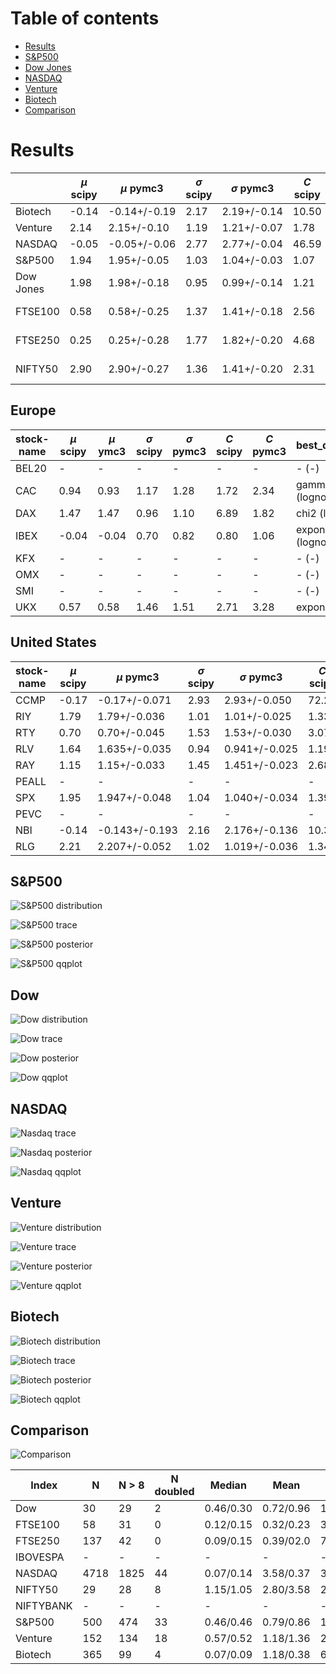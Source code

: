 
Table of contents
=================
- [Results](#custom-detection)
- [S&P500](#sp500)
- [Dow Jones](#dow)
- [NASDAQ](#nasdaq)
- [Venture](#venture)
- [Biotech](#biotech)
- [Comparison](#comparison)

<a name="results"></a>
# Results

|           |$\mu$ scipy |   $\mu$ pymc3     |  $\sigma$ scipy  |   $\sigma$ pymc3    |   $C$ scipy     |   $C$ pymc3      |  best distribution | sum square_error |
| ------------- | ------------- | ------------- | ------------- | ------------- | ------------- |------------- |------------- |------------- |
| Biotech   | -0.14   | -0.14+/-0.19   |   2.17        |  2.19+/-0.14     |   10.50       | 11.50+/-4.00   |      lognorm       |    0.011887     |
| Venture   |  2.14   |  2.15+/-0.10   |   1.19        |  1.21+/-0.07     |    1.78       |  1.82+/-0.22   |      lognorm       |    0.005744     |     
| NASDAQ    | -0.05   | -0.05+/-0.06   |   2.77        |  2.77+/-0.04     |   46.59       | 47.16+/-5.80   |      lognorm       |    0.005792     |
| S&P500    |  1.94   |  1.95+/-0.05   |   1.03        |  1.04+/-0.03     |    1.07       |  1.39+/-0.07   |      lognorm       |    0.002876     |
| Dow Jones |  1.98   |  1.98+/-0.18   |   0.95        |  0.99+/-0.14     |    1.21       |  1.32+/-0.33   |       cauchy (lognorm)      |    0.156360 (0.196270)    |
| FTSE100   |  0.58   |  0.58+/-0.25   |   1.37        |  1.41+/-0.18     |    2.56       |  2.68+/-0.99   |       expon  (lognorm)       |    0.694053 (0.706687)     |
| FTSE250   |  0.25   |  0.25+/-0.28   |   1.77        |  1.82+/-0.20     |    4.68       |  5.66+/-3.15   |       exponpow (lognorm)    |    0.425529 (0.527496)    |
| NIFTY50   |  2.90   |  2.90+/-0.27   |   1.36        |  1.41+/-0.20     |    2.31       |  2.71+/-1.16   |       expon (lognorm)       |    0.101994 (0.102374)     |

## Europe

| stock-name | $\mu$ scipy | $\mu$ ymc3 | $\sigma$ scipy | $\sigma$ pymc3 | $C$ scipy   | $C$ pymc3 | best_distribution |  sum square_error |
|----------- |--------- |--------- |------------ |----------- |----------- |-------- |------------------ | ------------- |
|   BEL20    |     -    |    -     |      -      |     -      |    -       |    -    |        - (-)      |     - (-)         |
|   CAC      |   0.94   |  0.93    |    1.17     |   1.28     |  1.72      |  2.34   |  gamma (lognorm)  |     1.18 (  1.23) |
|   DAX      |   1.47   |  1.47    |    0.96     |   1.10     |  6.89      |  1.82   | chi2 (lognorm)    |     0.55 (  0.57) |
|  IBEX      |  -0.04   | -0.04    |    0.70     |   0.82     |  0.80      |  1.06   | exponpow (lognorm)|    85.47 ( 87.87) |
|   KFX      |     -    |    -     |      -      |     -      |    -       |    -    |        - (-)      |     - (-)         |
|   OMX      |     -    |    -     |      -      |     -      |    -       |    -    |        - (-)      |     - (-)         |
|   SMI      |     -    |    -     |      -      |     -      |    -       |    -    |        - (-)      |     - (-)         |
|   UKX      |   0.57   |  0.58    |    1.46     |   1.51     |  2.71      |  3.28   | expon (lognorm)   |     0.48 (  0.52) |

## United States

| stock-name | $\mu$ scipy | $\mu$ pymc3 | $\sigma$ scipy | $\sigma$ pymc3 | $C$ scipy    | $C$ pymc3 | best_distribution |  sum square_error |
|----------- |--------- |--------- |------------ |-----------  |----------- |-------- |------------------ | -------------     |
| CCMP       |  -0.17   |  -0.17+/-0.071   |    2.93     | 2.93+/-0.050    |    72.20    | 73.46+/-10.85 | lognorm  | 0.0076 |
| RIY        |   1.79   |   1.79+/-0.036   |    1.01     | 1.01+/-0.025    |     1.33    | 1.34+/-0.053  | lognorm  | 0.0012 |
| RTY        |   0.70   |   0.70+/-0.045   |    1.53     | 1.53+/-0.030    |     3.07    | 3.08+/-0.165  | lognorm  | 0.0039 |
| RLV        |   1.64   |   1.635+/-0.035  |    0.94     | 0.941+/-0.025   |     1.19    | 1.194+/-0.049 | lognorm  | 0.0010 | 
| RAY        |   1.15   |   1.15+/-0.033   |    1.45     | 1.451+/-0.023   |     2.68    | 2.686+/-0.102 | lognorm  | 0.0009 |
| PEALL      |     -    |         -        |     -       |        -        |      -      |       -       |    -     |  -     |
| SPX        |   1.95   |   1.947+/-0.048  |    1.04     | 1.040+/-0.034   |     1.39    | 1.398+/-0.075 | lognorm  | 0.0029 |
| PEVC       |     -    |         -        |     -       |        -        |      -      |       -       |    -     |        -| 
| NBI        |  -0.14   |  -0.143+/-0.193  |    2.16     | 2.176+/-0.136   |    10.33    | 11.244+/-3.810| lognorm  | 0.0124 |
| RLG        |   2.21   |   2.207+/-0.052  |    1.02     | 1.019+/-0.036   |     1.34    | 1.353+/-0.078 | lognorm  | 0.0029 | 

<a name="sp500"></a>
## S&P500

![S&P500 distribution](media/distribution_sp500_200bins_7years.png)

![S&P500 trace](media/pymc3_trace_sp500.png)

![S&P500 posterior](media/pymc3_posterior_sp500.png)

![S&P500 qqplot](media/qqplot_sp500.png)

<a name="dow"></a>
## Dow

![Dow distribution](media/distribution_dow_200bins_7years.png)

![Dow trace](media/pymc3_trace_dow.png)

![Dow posterior](media/pymc3_posterior_dow.png)

![Dow qqplot](media/qqplot_dow.png)

<a name="nasdaq"></a>
## NASDAQ

![Nasdaq trace](media/pymc3_trace_nasdaq.png)

![Nasdaq posterior](media/pymc3_posterior_nasdaq.png)

![Nasdaq qqplot](media/qqplot_nasdaq.png)

<a name="venture"></a>
## Venture

![Venture distribution](media/distribution_venture_200bins_7years.png)

![Venture trace](media/pymc3_trace_venture.png)

![Venture posterior](media/pymc3_posterior_venture.png)

![Venture qqplot](media/qqplot_venture.png)

<a name="biotech"></a>
## Biotech

![Biotech distribution](media/distribution_biotech_200bins_7years.png)

![Biotech trace](media/pymc3_trace_biotech.png)

![Biotech posterior](media/pymc3_posterior_biotech.png)

![Biotech qqplot](media/qqplot_biotech.png)

<a name="comparison"></a>
## Comparison

![Comparison](media/distribution_comparison.png)

|     Index     | N | N > 8 | N doubled |Median | Mean | Std  | C |
| ------------- | ------------- | ------------- | ------------- | ------------- | ------------- |------------- |------------- |
| Dow           |  30 |  29 | 2  | 0.46/0.30  | 0.72/0.96  | 1.20/2.14   |  1.22 | 
| FTSE100       |  58 |  31 | 0  | 0.12/0.15  | 0.32/0.23  | 3.64/0.33   |  2.56 |
| FTSE250       | 137 |  42 | 0  | 0.09/0.15  | 0.39/02.0  | 7.54/0.23   |  4.09 |
| IBOVESPA      | -   | -   | -  | -          |  -         | -           |  -    |  
| NASDAQ        |4718 |1825 |44  | 0.07/0.14  | 3.58/0.37  | 338.83/1.08 | 48.93 |
| NIFTY50       |  29 |  28 | 8  | 1.15/1.05  | 2.80/3.58  |  2.90/8.69  |  2.21 |
| NIFTYBANK     |  -  |  -  | -  | -          | -          | -           |  -    |
| S&P500        | 500 | 474 | 33 | 0.46/0.46  | 0.79/0.86  | 1.46/1.76   |  1.40 |
| Venture       | 152 | 134 | 18 | 0.57/0.52  | 1.18/1.36  | 2.13/2.95   |  1.80 |
| Biotech       | 365 |  99 |  4 | 0.07/0.09  | 1.18/0.38  | 60.84/0.79  | 15.80 |
